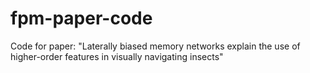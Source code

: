 # fpm-paper-code
Code for paper: "Laterally biased memory networks explain the use of higher-order features in visually navigating insects"
